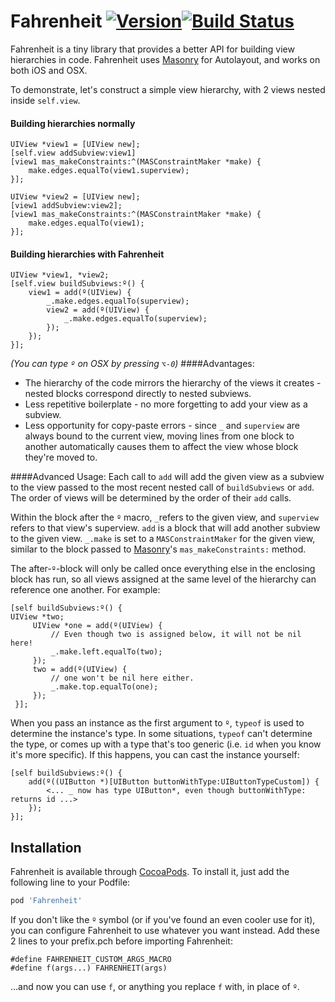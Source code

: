 # Fahrenheit [![Version](https://img.shields.io/cocoapods/v/Fahrenheit.svg?style=flat)](http://cocoapods.org/pods/Fahrenheit)[![Build Status](https://travis-ci.org/GriffinSchneider/Fahrenheit.svg?branch=fix-travis)](https://travis-ci.org/GriffinSchneider/Fahrenheit)

Fahrenheit is a tiny library that provides a better API for building view hierarchies in code. Fahrenheit uses [Masonry](https://github.com/Masonry/Masonry) for Autolayout, and works on both iOS and OSX.

To demonstrate, let's construct a simple view hierarchy, with 2 views nested inside `self.view`. 

#### Building hierarchies normally
```obj-c
UIView *view1 = [UIView new];
[self.view addSubview:view1]
[view1 mas_makeConstraints:^(MASConstraintMaker *make) {
    make.edges.equalTo(view1.superview);
}];

UIView *view2 = [UIView new];
[view1 addSubview:view2];
[view1 mas_makeConstraints:^(MASConstraintMaker *make) {
    make.edges.equalTo(view1);
}];
```
#### Building hierarchies with Fahrenheit
```obj-c
UIView *view1, *view2;
[self.view buildSubviews:º() {
    view1 = add(º(UIView) {
        _.make.edges.equalTo(superview);
        view2 = add(º(UIView) {
            _.make.edges.equalTo(superview);
        });
    });
}];
```
_(You can type `º` on OSX by pressing `⌥-0`)_
####Advantages:
- The hierarchy of the code mirrors the hierarchy of the views it creates - nested blocks correspond directly to nested subviews.
- Less repetitive boilerplate - no more forgetting to add your view as a subview.
- Less opportunity for copy-paste errors - since `_` and `superview` are always bound to the current view, moving lines from one block to another automatically causes them to affect the view whose block they're moved to.

####Advanced Usage:
Each call to `add` will add the given view  as a subview to the view passed to the most
recent nested call of `buildSubviews` or `add`. The order of views will be determined by
the order of their `add` calls.

Within the block after the `º` macro, `_`refers to the given view, and `superview`
refers to that view's superview. `add` is a block that will add another subview to
the given view. `_.make` is set to a `MASConstraintMaker` for the given view, similar
to the block passed to [Masonry](https://github.com/Masonry/Masonry)'s `mas_makeConstraints:` method.

The after-`º`-block will only be called once everything else in the enclosing block has run, so
all views assigned at the same level of the hierarchy can reference one another. For example:
```obj-c
[self buildSubviews:º() {
UIView *two;
     UIView *one = add(º(UIView) {
         // Even though two is assigned below, it will not be nil here!
         _.make.left.equalTo(two);
     });
     two = add(º(UIView) {
         // one won't be nil here either.
         _.make.top.equalTo(one);
     });
 }];
```


When you pass an instance as the first argument to `º`, `typeof` is used to determine the instance's
type. In some situations, `typeof` can't determine the type, or comes up with a type that's too generic
(i.e. `id` when you know it's more specific). If this happens, you can cast the instance yourself:
```obj-c 
[self buildSubviews:º() {
    add(º((UIButton *)[UIButton buttonWithType:UIButtonTypeCustom]) {
        <... _ now has type UIButton*, even though buttonWithType: returns id ...>
    });
}];
```

## Installation

Fahrenheit is available through [CocoaPods](http://cocoapods.org). To install
it, just add the following line to your Podfile:

```ruby
pod 'Fahrenheit'
```

If you don't like the `º` symbol (or if you've found an even cooler use for it), you can configure Fahrenheit to use whatever you want instead. Add these 2 lines to your prefix.pch before importing Fahrenheit:
```obj-c
#define FAHRENHEIT_CUSTOM_ARGS_MACRO
#define f(args...) FAHRENHEIT(args)
```
...and now you can use `f`, or anything you replace `f` with, in place of `º`.
